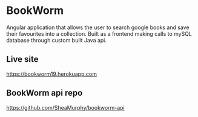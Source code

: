 # BookWorm

Angular application that allows the user to search google books and save their favourites into a collection. Built as a frontend making calls to mySQL database through custom built Java api.

## Live site

https://bookworm19.herokuapp.com

## BookWorm api repo

https://github.com/SheaMurphy/bookworm-api
